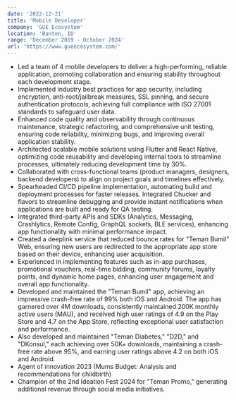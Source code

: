 ```yaml
---
date: '2022-12-21'
title: 'Mobile Developer'
company: 'GUE Ecosystem'
location: 'Banten, ID'
range: 'December 2019 - October 2024'
url: 'https://www.gueecosystem.com/'
---
```


- Led a team of 4 mobile developers to deliver a high-performing, reliable application, promoting collaboration and ensuring stability throughout each development stage.
- Implemented industry best practices for app security, including encryption, anti-root/jailbreak measures, SSL pinning, and secure authentication protocols, achieving full compliance with ISO 27001 standards to safeguard user data.
- Enhanced code quality and observability through continuous maintenance, strategic refactoring, and comprehensive unit testing, ensuring code reliability, minimizing bugs, and improving overall application stability.
- Architected scalable mobile solutions using Flutter and React Native, optimizing code reusability and developing internal tools to streamline processes, ultimately reducing development time by 30%.
- Collaborated with cross-functional teams (product managers, designers, backend developers) to align on project goals and timelines effectively.
- Spearheaded CI/CD pipeline implementation, automating build and deployment processes for faster releases. Integrated Chucker and flavors to streamline debugging and provide instant notifications when applications are built and ready for QA testing.
- Integrated third-party APIs and SDKs (Analytics, Messaging, Crashlytics, Remote Config, GraphQL sockets, BLE services), enhancing app functionality with minimal performance impact.
- Created a deeplink service that reduced bounce rates for "Teman Bumil" Web, ensuring new users are redirected to the appropriate app store based on their device, enhancing user acquisition.
- Experienced in implementing features such as in-app purchases, promotional vouchers, real-time bidding, community forums, loyalty points, and dynamic home pages, enhancing user engagement and overall app functionality.
- Developed and maintained the "Teman Bumil" app, achieving an impressive crash-free rate of 99% both iOS and Android. The app has garnered over 4M downloads, consistently maintained 200K monthly active users (MAU), and received high user ratings of 4.9 on the Play Store and 4.7 on the App Store, reflecting exceptional user satisfaction and performance.
- Also developed and maintained "Teman Diabetes," "D2D," and "DKonsul," each achieving over 50K+ downloads, maintaining a crash-free rate above 95%, and earning user ratings above 4.2 on both iOS and Android.
- Agent of innovation 2023 (Mums Budget: Analysis and recommendations for childbirth)
- Champion of the 2nd Ideation Fest 2024 for "Teman Promo," generating additional revenue through social media initiatives.

